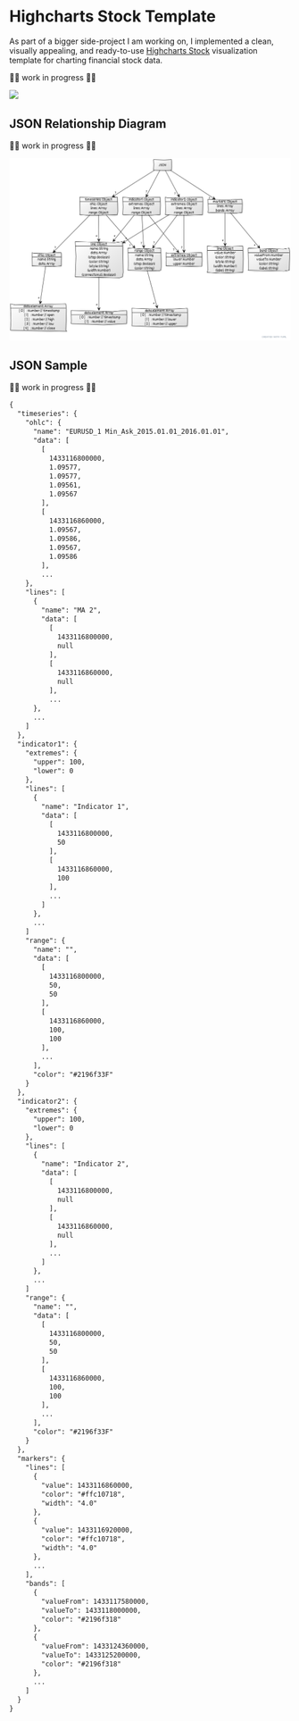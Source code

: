 # Highcharts Stock Template

As part of a bigger side-project I am working on, I implemented a clean, visually appealing, and ready-to-use [Highcharts Stock](https://www.highcharts.com/blog/products/stock/) visualization template for charting financial stock data.

🚧👷 work in progress 👷🚧


[![](/assets/highcharts-stock-template-800.gif)](/assets/highcharts-stock-template.gif)

## JSON Relationship Diagram

🚧👷 work in progress 👷🚧

[![](/assets/JSON.png)](/assets/JSON.png)

## JSON Sample

🚧👷 work in progress 👷🚧

```
{
  "timeseries": {
    "ohlc": {
      "name": "EURUSD_1 Min_Ask_2015.01.01_2016.01.01",
      "data": [
        [
          1433116800000,
          1.09577,
          1.09577,
          1.09561,
          1.09567
        ],
        [
          1433116860000,
          1.09567,
          1.09586,
          1.09567,
          1.09586
        ],
        ...
    },
    "lines": [
      {
        "name": "MA 2",
        "data": [
          [
            1433116800000,
            null
          ],
          [
            1433116860000,
            null
          ],
          ...
      },
      ...
    ]
  },
  "indicator1": {
    "extremes": {
      "upper": 100,
      "lower": 0
    },
    "lines": [
      {
        "name": "Indicator 1",
        "data": [
          [
            1433116800000,
            50
          ],
          [
            1433116860000,
            100
          ],
          ...
        ]
      },
      ...
    ]
    "range": {
      "name": "",
      "data": [
        [
          1433116800000,
          50,
          50
        ],
        [
          1433116860000,
          100,
          100
        ],
        ...
      ],
      "color": "#2196f33F"
    }
  },
  "indicator2": {
    "extremes": {
      "upper": 100,
      "lower": 0
    },
    "lines": [
      {
        "name": "Indicator 2",
        "data": [
          [
            1433116800000,
            null
          ],
          [
            1433116860000,
            null
          ],
          ...
        ]
      },
      ...
    ]
    "range": {
      "name": "",
      "data": [
        [
          1433116800000,
          50,
          50
        ],
        [
          1433116860000,
          100,
          100
        ],
        ...
      ],
      "color": "#2196f33F"
    }
  },
  "markers": {
    "lines": [
      {
        "value": 1433116860000,
        "color": "#ffc10718",
        "width": "4.0"
      },
      {
        "value": 1433116920000,
        "color": "#ffc10718",
        "width": "4.0"
      },
      ...
    ],
    "bands": [
      {
        "valueFrom": 1433117580000,
        "valueTo": 1433118000000,
        "color": "#2196f318"
      },
      {
        "valueFrom": 1433124360000,
        "valueTo": 1433125200000,
        "color": "#2196f318"
      },
      ...
    ]
  }
}
```
